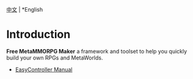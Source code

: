 [中文](./README-CN.md) | *English
  
# Introduction
**Free MetaMMORPG Maker** a framework and toolset to help you quickly build your own RPGs and MetaWorlds.

- [EasyController Manual](./docs-cn/EasyController/EasyController.md)
